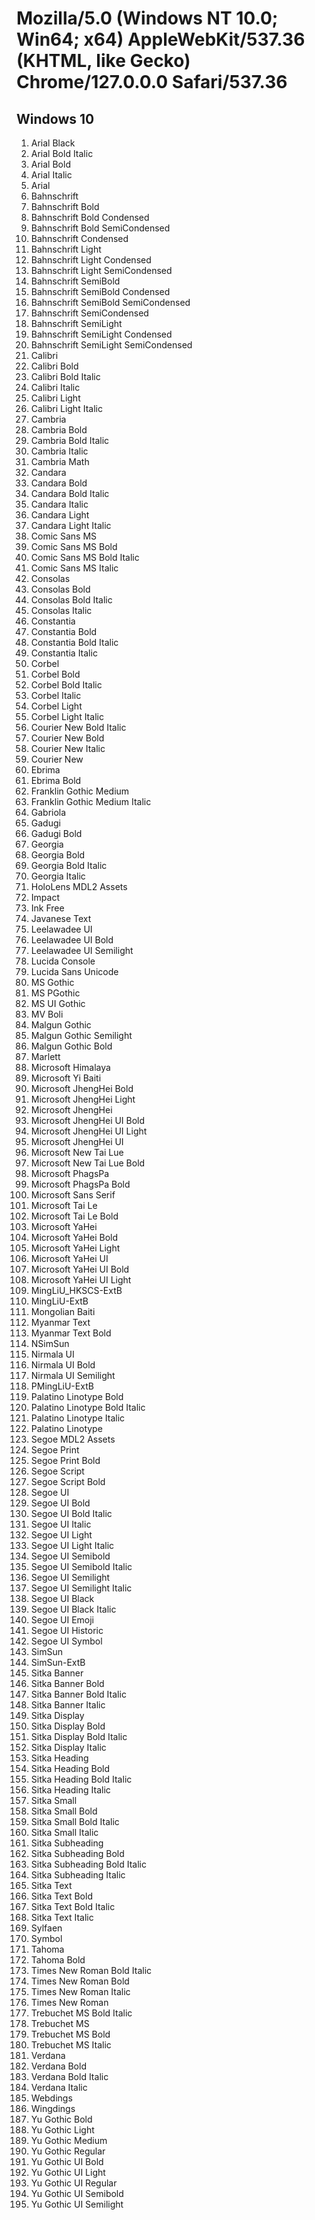 # Mozilla/5.0 (Windows NT 10.0; Win64; x64) AppleWebKit/537.36 (KHTML, like Gecko) Chrome/127.0.0.0 Safari/537.36
## Windows 10

 1. Arial Black
 1. Arial Bold Italic
 1. Arial Bold
 1. Arial Italic
 1. Arial
 1. Bahnschrift
 1. Bahnschrift Bold
 1. Bahnschrift Bold Condensed
 1. Bahnschrift Bold SemiCondensed
 1. Bahnschrift Condensed
 1. Bahnschrift Light
 1. Bahnschrift Light Condensed
 1. Bahnschrift Light SemiCondensed
 1. Bahnschrift SemiBold
 1. Bahnschrift SemiBold Condensed
 1. Bahnschrift SemiBold SemiCondensed
 1. Bahnschrift SemiCondensed
 1. Bahnschrift SemiLight
 1. Bahnschrift SemiLight Condensed
 1. Bahnschrift SemiLight SemiCondensed
 1. Calibri
 1. Calibri Bold
 1. Calibri Bold Italic
 1. Calibri Italic
 1. Calibri Light
 1. Calibri Light Italic
 1. Cambria
 1. Cambria Bold
 1. Cambria Bold Italic
 1. Cambria Italic
 1. Cambria Math
 1. Candara
 1. Candara Bold
 1. Candara Bold Italic
 1. Candara Italic
 1. Candara Light
 1. Candara Light Italic
 1. Comic Sans MS
 1. Comic Sans MS Bold
 1. Comic Sans MS Bold Italic
 1. Comic Sans MS Italic
 1. Consolas
 1. Consolas Bold
 1. Consolas Bold Italic
 1. Consolas Italic
 1. Constantia
 1. Constantia Bold
 1. Constantia Bold Italic
 1. Constantia Italic
 1. Corbel
 1. Corbel Bold
 1. Corbel Bold Italic
 1. Corbel Italic
 1. Corbel Light
 1. Corbel Light Italic
 1. Courier New Bold Italic
 1. Courier New Bold
 1. Courier New Italic
 1. Courier New
 1. Ebrima
 1. Ebrima Bold
 1. Franklin Gothic Medium
 1. Franklin Gothic Medium Italic
 1. Gabriola
 1. Gadugi
 1. Gadugi Bold
 1. Georgia
 1. Georgia Bold
 1. Georgia Bold Italic
 1. Georgia Italic
 1. HoloLens MDL2 Assets
 1. Impact
 1. Ink Free
 1. Javanese Text
 1. Leelawadee UI
 1. Leelawadee UI Bold
 1. Leelawadee UI Semilight
 1. Lucida Console
 1. Lucida Sans Unicode
 1. MS Gothic
 1. MS PGothic
 1. MS UI Gothic
 1. MV Boli
 1. Malgun Gothic
 1. Malgun Gothic Semilight
 1. Malgun Gothic Bold
 1. Marlett
 1. Microsoft Himalaya
 1. Microsoft Yi Baiti
 1. Microsoft JhengHei Bold
 1. Microsoft JhengHei Light
 1. Microsoft JhengHei
 1. Microsoft JhengHei UI Bold
 1. Microsoft JhengHei UI Light
 1. Microsoft JhengHei UI
 1. Microsoft New Tai Lue
 1. Microsoft New Tai Lue Bold
 1. Microsoft PhagsPa
 1. Microsoft PhagsPa Bold
 1. Microsoft Sans Serif
 1. Microsoft Tai Le
 1. Microsoft Tai Le Bold
 1. Microsoft YaHei
 1. Microsoft YaHei Bold
 1. Microsoft YaHei Light
 1. Microsoft YaHei UI
 1. Microsoft YaHei UI Bold
 1. Microsoft YaHei UI Light
 1. MingLiU_HKSCS-ExtB
 1. MingLiU-ExtB
 1. Mongolian Baiti
 1. Myanmar Text
 1. Myanmar Text Bold
 1. NSimSun
 1. Nirmala UI
 1. Nirmala UI Bold
 1. Nirmala UI Semilight
 1. PMingLiU-ExtB
 1. Palatino Linotype Bold
 1. Palatino Linotype Bold Italic
 1. Palatino Linotype Italic
 1. Palatino Linotype
 1. Segoe MDL2 Assets
 1. Segoe Print
 1. Segoe Print Bold
 1. Segoe Script
 1. Segoe Script Bold
 1. Segoe UI
 1. Segoe UI Bold
 1. Segoe UI Bold Italic
 1. Segoe UI Italic
 1. Segoe UI Light
 1. Segoe UI Light Italic
 1. Segoe UI Semibold
 1. Segoe UI Semibold Italic
 1. Segoe UI Semilight
 1. Segoe UI Semilight Italic
 1. Segoe UI Black
 1. Segoe UI Black Italic
 1. Segoe UI Emoji
 1. Segoe UI Historic
 1. Segoe UI Symbol
 1. SimSun
 1. SimSun-ExtB
 1. Sitka Banner
 1. Sitka Banner Bold
 1. Sitka Banner Bold Italic
 1. Sitka Banner Italic
 1. Sitka Display
 1. Sitka Display Bold
 1. Sitka Display Bold Italic
 1. Sitka Display Italic
 1. Sitka Heading
 1. Sitka Heading Bold
 1. Sitka Heading Bold Italic
 1. Sitka Heading Italic
 1. Sitka Small
 1. Sitka Small Bold
 1. Sitka Small Bold Italic
 1. Sitka Small Italic
 1. Sitka Subheading
 1. Sitka Subheading Bold
 1. Sitka Subheading Bold Italic
 1. Sitka Subheading Italic
 1. Sitka Text
 1. Sitka Text Bold
 1. Sitka Text Bold Italic
 1. Sitka Text Italic
 1. Sylfaen
 1. Symbol
 1. Tahoma
 1. Tahoma Bold
 1. Times New Roman Bold Italic
 1. Times New Roman Bold
 1. Times New Roman Italic
 1. Times New Roman
 1. Trebuchet MS Bold Italic
 1. Trebuchet MS
 1. Trebuchet MS Bold
 1. Trebuchet MS Italic
 1. Verdana
 1. Verdana Bold
 1. Verdana Bold Italic
 1. Verdana Italic
 1. Webdings
 1. Wingdings
 1. Yu Gothic Bold
 1. Yu Gothic Light
 1. Yu Gothic Medium
 1. Yu Gothic Regular
 1. Yu Gothic UI Bold
 1. Yu Gothic UI Light
 1. Yu Gothic UI Regular
 1. Yu Gothic UI Semibold
 1. Yu Gothic UI Semilight